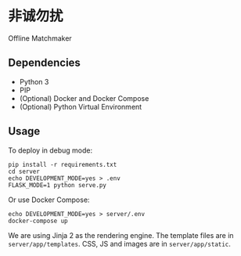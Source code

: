 # 非诚勿扰

Offline Matchmaker

## Dependencies

* Python 3
* PIP
* (Optional) Docker and Docker Compose
* (Optional) Python Virtual Environment

## Usage

To deploy in debug mode:

```
pip install -r requirements.txt
cd server
echo DEVELOPMENT_MODE=yes > .env
FLASK_MODE=1 python serve.py
```

Or use Docker Compose:

```
echo DEVELOPMENT_MODE=yes > server/.env
docker-compose up
```

We are using Jinja 2 as the rendering engine. The template files are in `server/app/templates`. CSS, JS and images are in `server/app/static`.
